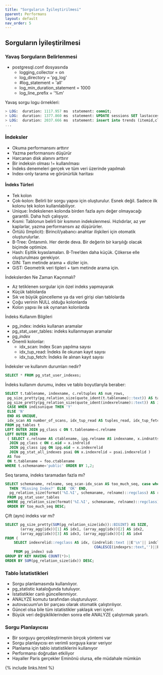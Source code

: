```yaml
---
title: "Sorguların İyileştirilmesi"
pparent: Performans
layout: default
nav_order: 5
---
```


## Sorguların İyileştirilmesi

### Yavaş Sorguların Belirlenmesi

- postgresql.conf dosyasında
  - logging_collector = on
  - log_directory = 'pg_log'
  - #log_statement = 'all'
  - log_min_duration_statement = 1000
  - log_line_prefix = '%m'

Yavaş sorgu logu örnekleri:

```sql
> LOG:  duration: 1117.957 ms  statement: commit;
> LOG:  duration: 1377.860 ms  statement: UPDATE sessions SET lastaccess=1515423465 WHERE userid='14' AND sessionid='667a73c4605b46bec3f3aca713b52134'
> LOG:  duration: 2037.666 ms  statement: insert into trends (itemid,clock,num,value_min,value_avg,value_max) values
...
```

### İndeksler

- Okuma performansını arttırır
- Yazma performansını düşürür
- Harcanan disk alanını arttırır
- Bir indeksin olması != kullanılması
- İndeks denemeleri gerçek ve tüm veri üzerinde yapılmalı
- Index-only tarama ve görünürlük haritası

#### İndeks Türleri

- Tek kolon
- Çok-kolon: Belirli bir sorgu yapısı için oluşturulur. Esnek değil. Sadece ilk kolonu tek kolon kullanılabiliyor.
- Unique: İndekslenen kolonda birden fazla aynı değer olmayacağı garantili. Daha hızlı çalışıyor.
- Kısmi: Tablonun belirli bir kısmının indekslenmesi. Hızlıdırlar, az yer kaplarlar, yazma performansını az düşürürler.
- Örtülü (Implicit): Birincil/yabancı anahtar ilişkileri için otomatik oluşturulurlar.
- B-Tree: Öntanımlı. Her derde deva. Bir değerin bir karşılığı olacak biçimde optimize.
- Hash: Eşitlik kıyaslamaları. B-Tree’den daha küçük. Çökerse elle oluşturulması gerekiyor.
- GIN: Tam metinde arama + diziler için.
- GiST: Geometrik veri tipleri + tam metinde arama için.

İndekslerden Ne Zaman Kaçınmalı?

- Az tetiklenen sorgular için özel indeks yapmayarak
- Küçük tablolarda
- Sık ve büyük güncelleme ya da veri girişi olan tablolarda
- Çoğu verinin NULL olduğu kolonlarda
- Kolon yapısı ile sık oynanan kolonlarda

İndeks Kullanım Bilgileri

- pg_index: indeks kullanan aramalar
- pg_stat_user_tables: indeks kullanmayan aramalar
- pg_*index*
- Önemli kolonlar:
  - idx_scan: Index Scan yapılma sayısı
  - idx_tup_read: İndeks ile okunan kayıt sayısı
  - idx_tup_fetch: İndeks ile alınan kayıt sayısı

İndeksler ve kullanım durumları nedir?

```sql
SELECT * FROM pg_stat_user_indexes;
```

İndeks kullanım durumu, index ve tablo boyutlarıyla beraber:

```sql
SELECT t.tablename, indexname, c.reltuples AS num_rows,
 pg_size_pretty(pg_relation_size(quote_ident(t.tablename)::text)) AS table_size,
 pg_size_pretty(pg_relation_size(quote_ident(indexrelname)::text)) AS index_size,
 CASE WHEN indisunique THEN 'Y'
 ELSE 'N'
 END AS UNIQUE,
 idx_scan AS number_of_scans, idx_tup_read AS tuples_read, idx_tup_fetch AS tuples_fetched
FROM pg_tables t
LEFT OUTER JOIN pg_class c ON t.tablename=c.relname
LEFT OUTER JOIN
 ( SELECT c.relname AS ctablename, ipg.relname AS indexname, x.indnatts AS number_of_columns, idx_scan, idx_tup_read, idx_tup_fetch, indexrelname, indisunique FROM pg_index x
  JOIN pg_class c ON c.oid = x.indrelid
  JOIN pg_class ipg ON ipg.oid = x.indexrelid
  JOIN pg_stat_all_indexes psai ON x.indexrelid = psai.indexrelid )
 AS foo
 ON t.tablename = foo.ctablename
WHERE t.schemaname='public' ORDER BY 1,2;
```

Seq tarama, indeks taramadan fazla mı?

```sql
SELECT schemaname, relname, seq_scan-idx_scan AS too_much_seq, case when seq_scan-idx_scan>0
  THEN 'Missing Index?' ELSE 'OK' END,
  pg_relation_size(format('%I.%I', schemaname, relname)::regclass) AS rel_size, seq_scan, idx_scan
 FROM pg_stat_user_tables
 WHERE pg_relation_size(format('%I.%I', schemaname, relname)::regclass)>80000
 ORDER BY too_much_seq DESC;
```

Çift (aynı) indeks var mı?

```sql
SELECT pg_size_pretty(SUM(pg_relation_size(idx))::BIGINT) AS SIZE,
       (array_agg(idx))[1] AS idx1, (array_agg(idx))[2] AS idx2,
       (array_agg(idx))[3] AS idx3, (array_agg(idx))[4] AS idx4
FROM (
    SELECT indexrelid::regclass AS idx, (indrelid::text ||E'\n'|| indclass::text ||E'\n'|| indkey::text ||E'\n'||
                                         COALESCE(indexprs::text,'')||E'\n' || COALESCE(indpred::text,'')) AS KEY
    FROM pg_index) sub
GROUP BY KEY HAVING COUNT(*)>1
ORDER BY SUM(pg_relation_size(idx)) DESC;
```

### Tablo İstatistikleri

- Sorgu planlamasında kullanılıyor.
- pg_statistic kataloğunda tutuluyor.
- İstatistikler canlı güncellenmiyor.
- ANALYZE komutu tarafından oluşturuluyor.
- autovacuum’un bir parçası olarak otomatik çalıştırılıyor.
- Güncel olsa bile tüm istatistikler yaklaşık veri içerir.
- Büyük veri değişikliklerinden sonra elle ANALYZE çalıştırmak yararlı.

### Sorgu Planlayıcısı

- Bir sorguyu gerçekleştirmenin birçok yöntemi var
- Sorgu planlayıcısı en verimli sorguya karar veriyor
- Planlama için tablo istatistiklerini kullanıyor
- Performansı doğrudan etkiliyor
- Hayaller Paris gerçekler Eminönü olursa, elle müdahale mümkün

{% include links.html %}
